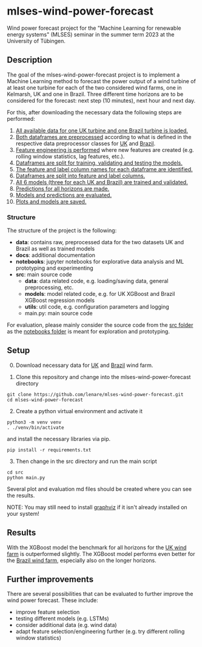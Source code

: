 # mlses-wind-power-forecast
Wind power forecast project for the "Machine Learning for renewable energy systems" (MLSES) seminar in the summer term 2023 at the University of Tübingen.

## Description

The goal of the mlses-wind-power-forecast project is to implement a Machine Learning method to forecast the power output of a wind turbine of at least one turbine for each of the two considered wind farms, one in Kelmarsh, UK and one in Brazil. Three different time horizons are to be considered for the forecast: next step (10 minutes), next hour and next day.

For this, after downloading the necessary data the following steps are performed:
1. [All available data for one UK turbine and one Brazil turbine is loaded.](./src/main.py#L17)
2. [Both dataframes are preprocessed](./src/main.py#L26) according to what is defined in the respective data preprocessor classes for [UK](./src/data/data_preprocessor.py#L164) and [Brazil](./src/data/data_preprocessor.py#L197).
3. [Feature engineering is performed](./src/main.py#L37) where new features are created (e.g. rolling window statistics, lag features, etc.).
4. [Dataframes are split for training, validating and testing the models.](./src/main.py#L56)
5. [The feature and label column names for each dataframe are identified.](./src/main.py#L75)
6. [Dataframes are split into feature and label columns.](./src/main.py#L86)
7. [All 6 models (three for each UK and Brazil) are trained and validated.](./src/main.py#L102)
8. [Predictions for all horizons are made.](./src/main.py#L109)
9. [Models and predictions are evaluated.](./src/main.py#L116)
10. [Plots and models are saved.](./src/main.py#L123)

### Structure
The structure of the project is the following:
- **data**: contains raw, preprocessed data for the two datasets UK and Brazil as well as trained models
- **docs**: additional documentation
- **notebooks**: jupyter notebooks for explorative data analysis and ML prototyping and experimenting
- **src**: main source code
    - **data**: data related code, e.g. loading/saving data, general preprocessing, etc.
    - **models**: model related code, e.g. for UK XGBoost and Brazil XGBoost regression models
    - **utils**: util code, e.g. configuration parameters and logging
    - main.py: main source code

For evaluation, please mainly consider the source code from the [src folder](./src/) as the [notebooks folder](./notebooks/) is meant for exploration and prototyping.

## Setup

0. Download necessary data for [UK](https://zenodo.org/record/5841834#.ZEajKXbP2BQ) and [Brazil](https://zenodo.org/record/1475197#.ZD6iMxXP2WC) wind farm.

1. Clone this repository and change into the mlses-wind-power-forecast directory
```
git clone https://github.com/lenare/mlses-wind-power-forecast.git
cd mlses-wind-power-forecast
```

2. Create a python virtual environment and activate it
```
python3 -m venv venv
. ./venv/bin/activate
```
and install the necessary libraries via pip.
```
pip install -r requirements.txt
```

3. Then change in the src directory and run the main script
```
cd src
python main.py
```
Several plot and evaluation md files should be created where you can see the results.

NOTE: You may still need to install [graphviz](https://www.graphviz.org/) if it isn't already installed on your system!


## Results
With the XGBoost model the benchmark for all horizons for the [UK wind farm](./src/XGBOOST_uk_evaluation.md) is outperformed slightly. The XGBoost model performs even better for the [Brazil wind farm](./src/XGBOOST_brazil_evaluation.md), especially also on the longer horizons. 


## Further improvements
There are several possibilities that can be evaluated to further improve the wind power forecast. These include:
- improve feature selection
- testing different models (e.g. LSTMs)
- consider additional data (e.g. wind data)
- adapt feature selection/engineering further (e.g. try different rolling window statistics)
